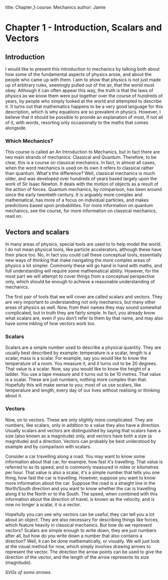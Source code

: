 title: Chapter_1
course: Mechanics
author: Jamie

# Chapter 1 - Introduction, Scalars and Vectors

## Introduction

I would like to present this introduction to mechanics by talking both about how some of the fundamental aspects of physics arose, and about the people who came up with them. I aim to show that physics is not just made up of arbitrary rules, seemingly pulled out of the air, that the world must obey. Although it can often appear this way, the truth is that the laws of physics as we know them were put together over the course of hundreds of years, by people who simply looked at the world and attempted to describe it. It turns out that mathematics happens to be a very good language for this description, which is why equations are so prevalent in physics. However, I believe that it should be possible to provide an explanation of most, if not all of it, with words, resorting only occasionally to the maths that comes alongside.

### Which Mechanics?

This course is called an An Introduction to Mechanics, but in fact there are two main strands of mechanics: Classical and Quantum. Therefore, to be clear, this is a course on classical mechanics. In fact, in almost all cases, when the word mechanics is used on its own it refers to classical rather than quantum. What's the difference? Well, classical mechanics is much older, and was developed over hundreds of years based largely upon the work of Sir Isaac Newton. It deals with the motion of objects as a result of the action of forces. Quantum mechanics, by comparison, has been around since the early twentieth century. It is arguably more complex and mathematical, has more of a focus on individual particles, and makes predictions based upon probabilities. For more information on quantum mechanics, see the course, for more information on classical mechanics, read on.


## Vectors and scalars

In many areas of physics, special tools are used to to help model the world. I do not mean physical tools, like particle accelerators, although these have their place too. No, in fact you could call these conceptual tools, essentially new ways of thinking that make navigating the more complex areas of physics a lot simpler. Commonly these will go hand in hand with maths, and full understanding will require some mathematical ability. However, for the most part we will attempt to cover things from a conceptual perspective only, which should be enough to achieve a reasonable understanding of mechanics.

The first pair of tools that we will cover are called scalars and vectors. They are very important to understanding not only mechanics, but many other areas of physics as well. Now, from their names they may sound somewhat complicated, but in truth they are fairly simple. In fact, you already know what scalars are, even if you don't refer to them by that name, and may also have some inkling of how vectors work too.

### Scalars

Scalars are a simple number used to describe a physical quantity. They are usually best described by example: temperature is a scalar, length is a scalar, mass is a scalar. For example, say you would like to know the temperature of a room. You measure it, and it turns out to be 20 degrees. That value is a scalar. Now, say you would like to know the height of a ladder. You use a tape measure and it turns out to be 10 metres. That value is a scalar.  These are just numbers, nothing more complex than that. Hopefully this will make sense to you; most of us use scalars, like temperature and length, every day of our lives without realising or thinking about it.

### Vectors

Now, on to vectors. These are only slightly more complicated. They are numbers, like scalars, only in addition to a value they also have a direction. Usually scalars and vectors are distinguished by saying that scalars have a size (also known as a magnitude) only, and vectors have both a size (a magnitude) and a direction. Vectors can probably be best understood by example and by comparison with scalars.

Consider a car travelling along a road. You may want to know some information about that car, for example, how fast it's travelling. That value is referred to as its speed, and is commonly measured in miles or kilometres per hour. That value is also a scalar, it's a simple number that tells you one thing, how fast the car is travelling. However, suppose you want to know more information about the car. Suppose the road is a straight line in the North/South direction and you want to know whether the car is travelling along it to the North or to the South. The speed, when combined with this information about the direction of travel, is known as the velocity, and is now no longer a scalar, it is a vector. 

Hopefully you can see why vectors can be useful, they can tell you a lot about an object. They are also necessary for describing things like forces, which feature heavily in classical mechanics. But how do we represent vectors? Scalars are simple enough to write down, they are just numbers after all, but how do you write down a number that also contains a direction? Well, it can be done mathematically, or visually. We will just look at the visual method for now, which simply involves drawing arrows to represent the vector. The direction the arrow points can be used to give the direction of the vector, and the length of the arrow represents its size (magnitude).

*SVGs of some arrows.*